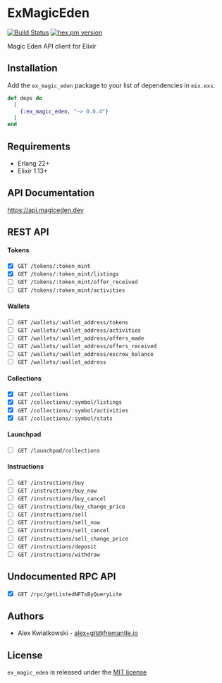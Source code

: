 # ExMagicEden
[![Build Status](https://github.com/fremantle-industries/ex_magic_eden/workflows/test/badge.svg?branch=main)](https://github.com/fremantle-industries/ex_magic_eden/actions?query=workflow%3Atest)
[![hex.pm version](https://img.shields.io/hexpm/v/ex_magic_eden.svg?style=flat)](https://hex.pm/packages/ex_magic_eden)

Magic Eden API client for Elixir

## Installation

Add the `ex_magic_eden` package to your list of dependencies in `mix.exs`:

```elixir
def deps do
  [
    {:ex_magic_eden, "~> 0.0.4"}
  ]
end
```

## Requirements

- Erlang 22+
- Elixir 1.13+

## API Documentation

https://api.magiceden.dev

## REST API

#### Tokens

- [x] `GET /tokens/:token_mint`
- [x] `GET /tokens/:token_mint/listings`
- [ ] `GET /tokens/:token_mint/offer_received`
- [ ] `GET /tokens/:token_mint/activities`

#### Wallets

- [ ] `GET /wallets/:wallet_address/tokens`
- [ ] `GET /wallets/:wallet_address/activities`
- [ ] `GET /wallets/:wallet_address/offers_made`
- [ ] `GET /wallets/:wallet_address/offers_received`
- [ ] `GET /wallets/:wallet_address/escrow_balance`
- [ ] `GET /wallets/:wallet_address`

#### Collections

- [x] `GET /collections`
- [x] `GET /collections/:symbol/listings`
- [x] `GET /collections/:symbol/activities`
- [x] `GET /collections/:symbol/stats`

#### Launchpad

- [ ] `GET /launchpad/collections`

#### Instructions

- [ ] `GET /instructions/buy`
- [ ] `GET /instructions/buy_now`
- [ ] `GET /instructions/buy_cancel`
- [ ] `GET /instructions/buy_change_price`
- [ ] `GET /instructions/sell`
- [ ] `GET /instructions/sell_now`
- [ ] `GET /instructions/sell_cancel`
- [ ] `GET /instructions/sell_change_price`
- [ ] `GET /instructions/deposit`
- [ ] `GET /instructions/withdraw`

## Undocumented RPC API

- [x] `GET /rpc/getListedNFTsByQueryLite`

## Authors

- Alex Kwiatkowski - alex+git@fremantle.io

## License

`ex_magic_eden` is released under the [MIT license](./LICENSE)
